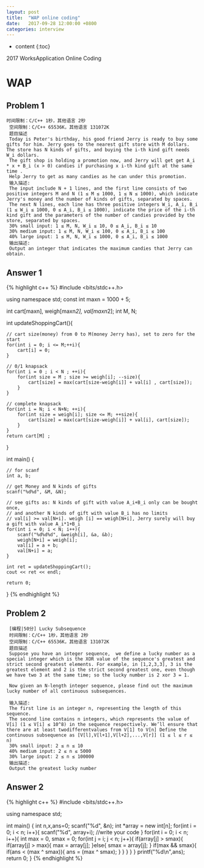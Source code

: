 ```yaml
---
layout: post
title:  "WAP online coding"
date:   2017-09-28 12:00:00 +0800
categories: interview
---
```


* content
{:toc}

2017 WorksApplication Online Coding




# WAP
## Problem 1
```
时间限制：C/C++ 1秒，其他语言 2秒
 空间限制：C/C++ 65536K，其他语言 131072K
 题目描述
 Today is Peter's birthday, his good friend Jerry is ready to buy some gifts for him. Jerry goes to the nearest gift store with M dollars. The store has N kinds of gifts, and buying the i-th kind gift needs W_i dollars.
 The gift shop is holding a promotion now, and Jerry will get get A_i * x + B_i (x > 0) candies if purchasing x i-th kind gift at the same time .
 Help Jerry to get as many candies as he can under this promotion.
 输入描述:
 The input include N + 1 lines, and the first line consists of two positive integers M and N (1 ≤ M ≤ 1000, 1 ≤ N ≤ 1000), which indicate Jerry's money and the number of kinds of gifts, separated by spaces.
 The next N lines, each line has three positive integers W_i, A_i, B_i (1 ≤ W_i ≤ 1000, 0 ≤ A_i, B_i ≤ 1000), indicate the price of the i-th kind gift and the parameters of the number of candies provided by the store, separated by spaces.
 30% small input: 1 ≤ M, N, W_i ≤ 10, 0 ≤ A_i, B_i ≤ 10
 30% medium input: 1 ≤ M, N, W_i ≤ 100, 0 ≤ A_i, B_i ≤ 100
 40% large input: 1 ≤ M, N, W_i ≤ 1000, 0 ≤ A_i, B_i ≤ 1000
 输出描述:
 Output an integer that indicates the maximum candies that Jerry can obtain.
```

## Answer 1

{% highlight c++ %}
#include <bits/stdc++.h>

using namespace std;
const int maxn = 1000 + 5;

int cart[maxn], weigh[maxn*2], val[maxn*2];
int M, N;

int updateShoppingCart(){
    
    // cart size(money) from 0 to M(money Jerry has), set to zero for the start
    for(int i = 0; i <= M;++i){
        cart[i] = 0;
    }
    
    // 0/1 knapsack
    for(int i = 0 ; i < N ; ++i){
        for(int size = M ; size >= weigh[i]; --size){
            cart[size] = max(cart[size-weigh[i]] + val[i] , cart[size]);
        }
    }
    
    // complete knapsack
    for(int i = N; i < N+N; ++i){
        for(int size = weigh[i]; size <= M; ++size){
            cart[size] = max(cart[size-weigh[i]] + val[i], cart[size]);
        }
    }
    return cart[M] ;
}

int main() {
    
    // for scanf
    int a, b;
    
    // get Money and N kinds of gifts
    scanf("%d%d", &M, &N);
    
    // see gifts as: N kinds of gift with value A_i+B_i only can be bought once,
    // and another N kinds of gift with value B_i has no limits
    // val[i] >= val[N+i]. weigh [i] == weigh[N+i], Jerry surely will buy a gift with value A_i*1+B_i
    for(int i = 0; i < N; i++){
        scanf("%d%d%d", &weigh[i], &a, &b);
        weigh[N+i] = weigh[i];
        val[i] = a + b;
        val[N+i] = a;
    }
    
    int ret = updateShoppingCart();
    cout << ret << endl;
    
    return 0;
}
{% endhighlight %}


## Problem 2
```
 [编程|50分] Lucky Subsequence
 时间限制：C/C++ 1秒，其他语言 2秒
 空间限制：C/C++ 65536K，其他语言 131072K
 题目描述
 Suppose you have an integer sequence,  we define a lucky number as a special integer which is the XOR value of the sequence's greatest and strict second greatest elements. For example, in [1,2,3,3], 3 is the greatest element and 2 is the strict second greatest one, even though we have two 3 at the same time; so the lucky number is 2 xor 3 = 1.
 
 Now given an N-length integer sequence, please find out the maximum lucky number of all continuous subsequences.
 
 输入描述:
 The first line is an integer n, representing the length of this sequence.
 The second line contains n integers, which represents the value of V[i] (1 ≤ V[i] ≤ 10^8) in the sequence respectively. We’ll ensure that there are at least twodifferentvalues from V[1] to V[n] Define the continuous subsequence as [V[l],V[l+1],V[l+2],...,V[r]] (1 ≤ l ≤ r ≤ n)
 30% small input: 2 ≤ n ≤ 10
 40% medium input: 2 ≤ n ≤ 5000
 30% large input: 2 ≤ n ≤ 100000
 输出描述:
 Output the greatest lucky number
```

## Answer 2

{% highlight c++ %}
#include <bits/stdc++.h>

using namespace std;

int main() {
    int n,x,ans=0;
    scanf("%d", &n);
    int *array = new int[n];
    for(int i = 0; i < n; i++){
        scanf("%d", array+i);
        //write your code
    }
    for(int i = 0; i < n; i++){
        int max = 0, smax = 0;
        for(int j = i; j < n; j++){
            if(array[j] > smax){
                if(array[j] > max){
                    max = array[j];
                }else{
                    smax = array[j];
                }
                if(max && smax){
                    if(ans < (max ^ smax)){
                        ans = (max ^ smax);
                    }
                }
            }
        }
    }
    printf("%d\n",ans);
    return 0;
}
{% endhighlight %}
